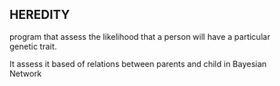 ## HEREDITY
program that assess the likelihood that a person will have a particular genetic trait.

It assess it based of relations between parents and child in Bayesian Network